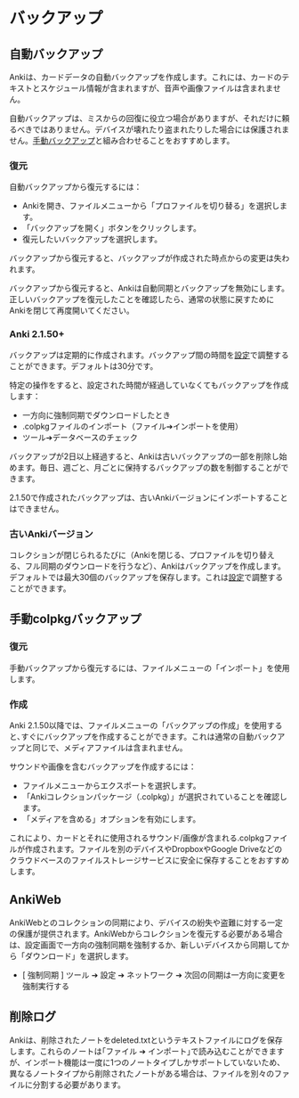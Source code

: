 # バックアップ

<!-- toc -->

## 自動バックアップ

Ankiは、カードデータの自動バックアップを作成します。これには、カードのテキストとスケジュール情報が含まれますが、音声や画像ファイルは含まれません。

自動バックアップは、ミスからの回復に役立つ場合がありますが、それだけに頼るべきではありません。デバイスが壊れたり盗まれたりした場合には保護されません。[手動バックアップ](#manual-colpkg-backups)と組み合わせることをおすすめします。

### 復元

自動バックアップから復元するには：

- Ankiを開き、ファイルメニューから「プロファイルを切り替る」を選択します。
- 「バックアップを開く」ボタンをクリックします。
- 復元したいバックアップを選択します。

バックアップから復元すると、バックアップが作成された時点からの変更は失われます。

バックアップから復元すると、Ankiは自動同期とバックアップを無効にします。正しいバックアップを復元したことを確認したら、通常の状態に戻すためにAnkiを閉じて再度開いてください。

### Anki 2.1.50+

バックアップは定期的に作成されます。バックアップ間の時間を[設定](preferences.md)で調整することができます。デフォルトは30分です。

特定の操作をすると、設定された時間が経過していなくてもバックアップを作成します：

- 一方向に強制同期でダウンロードしたとき
- .colpkgファイルのインポート（ファイル➔インポートを使用）
- ツール➔データベースのチェック

バックアップが2日以上経過すると、Ankiは古いバックアップの一部を削除し始めます。毎日、週ごと、月ごとに保持するバックアップの数を制御することができます。

2.1.50で作成されたバックアップは、古いAnkiバージョンにインポートすることはできません。

### 古いAnkiバージョン

コレクションが閉じられるたびに（Ankiを閉じる、プロファイルを切り替える、フル同期のダウンロードを行うなど）、Ankiはバックアップを作成します。デフォルトでは最大30個のバックアップを保存します。これは[設定](preferences.md)で調整することができます。

## 手動colpkgバックアップ

### 復元

手動バックアップから復元するには、ファイルメニューの「インポート」を使用します。

### 作成

Anki 2.1.50以降では、ファイルメニューの「バックアップの作成」を使用すると､すぐにバックアップを作成することができます。これは通常の自動バックアップと同じで、メディアファイルは含まれません。

サウンドや画像を含むバックアップを作成するには：

- ファイルメニューからエクスポートを選択します。
- 「Ankiコレクションパッケージ（.colpkg）」が選択されていることを確認します。
- 「メディアを含める」オプションを有効にします。

これにより、カードとそれに使用されるサウンド/画像が含まれる.colpkgファイルが作成されます。ファイルを別のデバイスやDropboxやGoogle Driveなどのクラウドベースのファイルストレージサービスに安全に保存することをおすすめします。

## AnkiWeb

AnkiWebとのコレクションの同期により、デバイスの紛失や盗難に対する一定の保護が提供されます。AnkiWebからコレクションを復元する必要がある場合は、設定画面で一方向の強制同期を強制するか、新しいデバイスから同期してから「ダウンロード」を選択します。
* [ 強制同期 ] ツール ➔ 設定 ➔ ネットワーク ➔ 次回の同期は一方向に変更を強制実行する


## 削除ログ

Ankiは、削除されたノートをdeleted.txtというテキストファイルにログを保存します。これらのノートは｢ファイル ➔ インポート｣で読み込むことができますが、インポート機能は一度に1つのノートタイプしかサポートしていないため、異なるノートタイプから削除されたノートがある場合は、ファイルを別々のファイルに分割する必要があります。




<!--

## Automatic backups

Anki will create automatic backups of your card data. These include the text
on your cards and your scheduling information, but do not include sounds or
image files.

Automatic backups can be useful to recover from mistakes, but you should not
rely solely on them. Because they are stored on your local device, they will not
protect you if your device breaks or is stolen. We recommend you combine them with
[manual backups](#manual-colpkg-backups).

### Restoring

To restore from an automatic backup:

- Open Anki, and choose Switch Profile from the File menu.
- Click on the "Open Backup" button.
- Select the backup you wish to restore from.

When restoring from a backup, any changes made since the backup was created will be lost.

Anki disables automatic syncing and backups when you restore from a backup. Once you're
happy that you've restored the correct backup, close and re-open Anki to return to normal.

### Anki 2.1.50+

Backups are created periodically. You can configure the time between backups
in the [preferences](preferences.md) screen. The default is 30 minutes.

Certain operations will trigger a backup, even if the configured time has not
elapsed yet:

- A one-way sync download
- Importing a .colpkg file using File>Import
- Tools>Check Database

After backups are two days old, Anki will start removing some of the older ones.
You can control how many daily, weekly and monthly backups you'd like to keep.

Backups created with 2.1.50 will not be importable into older Anki versions.

### Older Anki versions

Each time your collection is closed (when closing Anki, switching
profiles, or doing a full sync download), Anki creates a backup. By default
it will store up to 30 backups; you can adjust this in the [preferences](preferences.md).

## Manual colpkg backups

### Restoring

You can restore from a manual backup by using File>Import.

### Creating

In Anki 2.1.50+, you can use File>Create Backup to trigger an immediate backup. This
functions like regular automatic backups, and does not include media files.

To create a backup that includes your sounds and images:

- Select Export from the File menu.
- Ensure "Anki collection package (.colpkg)" is selected.
- Enable the "include media" option.

This will create a .colpkg file that contains all of your cards and any sounds/images they
use. We recommend you store the file somewhere safe, like a different device, or a cloud-based
file storage service like Dropbox or Google Drive.

## AnkiWeb

[Synchronising](./syncing.md) your collection with AnkiWeb provides some level of protection
against your device being lost or stolen. If you need to restore your collection from AnkiWeb,
you can force a one-way sync in the preferences screen, or sync from a new device, and then choose
"Download".

## Deletion log

Anki logs deleted notes to a text file called deleted.txt in your
profile folder. These notes are in a text format that can be read by
File&gt;Import, though please note the import feature only supports a
single note type at one time, so if you have deleted notes from
different note types, you'll need to split the file into separate files
for each note type first.
-->
